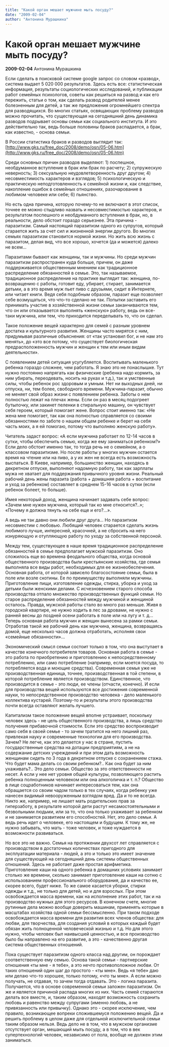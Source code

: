 ```yaml
---
title: "Какой орган мешает мужчине мыть посуду?"
date: "2009-02-04"
author: "Антонина Мурашкина"
---
```


# Какой орган мешает мужчине мыть посуду?

**2009-02-04** Антонина Мурашкина

Если сделать в поисковой системе google запрос со словом «развод», система выдает 5 020 000 результатов. Здесь есть все: статистическая информация, результаты социологических исследований, и публикации работ семейных психологов, советы как решиться на развод и как его пережить, статьи о том, как сделать развод родителей менее болезненным для детей, а так же предложения огромнейшего спектра для разводящихся. Во многих статьях, освящающих проблему разводов можно прочитать, что существующая на сегодняшний день динамика разводов подрывает основы семьи как социального института. И это действительно так, ведь больше половины браков распадается, а брак, как известно, - основа семьи.

В России статистика браков и разводов выглядит так: [http://www.gks.ru/free_doc/2008/demo/osn/05-06.htm](http://www.gks.ru/free_doc/2008/demo/osn/05-06.htm)

Среди основных причин разводов выделяют: 1) поспешное, необдуманное вступление в брак или брак по расчету; 2) супружескую неверность; 3) сексуальную неудовлетворенность друг другом; 4) несовместимость характеров и взглядов; 5) психологическую и практическую неподготовленность к семейной жизни и, как следствие, накопление ошибок в семейных отношениях, разочарование в любимом человеке или себе; 6) пьянство.

Но есть одна причина, которую почему-то не включают в этот список, точнее ее можно стыдливо назвать и несовместимостью характеров, и результатом поспешного и необдуманного вступления в брак, но, в реальности, дело обстоит гораздо серьезнее. Эта причина - паразитизм. Самый настоящий паразитизм одного из супругов, который старается жить за счет сил и жизненной энергии другого. Во многих семьях паразитизм становится нормой жизни. Но жить всю жизнь с паразитом, делая вид, что все хорошо, хочется (да и можется) далеко не всем...

Паразитами бывают как женщины, так и мужчины. Но среди мужчин паразитизм распространен куда больше, причем, он даже поддерживается общественным мнением как традиционное распределение обязанностей в семье. Это, так называемое, традиционное распределение на практике выглядит так: женщина, по-возвращению с работы, готовит еду, убирает, стирает, занимается детьми, а в это время муж пьет пиво с друзьями, сидит в Интернете, или читает книги. Ведя себя подобным образом, паразит еще позволяет себе возмущаться, что что-то сделано не так. Попытки заставить его принимать участие в хозяйственной жизни семьи заканчиваются тем, что он или отказывается выполнять «женскую» работу, ведь он все-таки мужчина, или тем, что приходится переделывать то, что он сделал.

Такое положение вещей характерно для семей с разным уровнем достатка и культурного развития. Женщины часто мирятся с ним, придумывая различные объяснения: от «так установил бог, и не нам это менять», до «это все потому, что существует биологическая предрасположенность мужчин и женщин к тем или иным видам деятельности».

С появлением детей ситуация усугубляется. Воспитывать маленького ребенка гораздо сложнее, чем работать. Я знаю это не понаслышке. Тут нужно постоянно напрягать как физические (ребенка надо кормить, за ним убирать, переодевать, носить на руках и т.д.), так и умственные силы, чтобы ребенок рос здоровым и умным. Нет ни выходных дней, ни отпуска, ни, тем более, свободного времени. Мужчина-паразит, обычно не меняет свой образ жизни с появлением ребенка. Заботы о нем полностью лежат на плечах жены. Если он раз в месяц подогреет бутылочку, или закинет пеленки в стиральную машину, он чувствует себя героем, который помогает жене. Вопрос стоит именно так: «Не жена мне помогает, так как она полностью справляется со своими обязанностями по заботе о нашем общем ребенке и берет на себя часть моих, а я ей помогаю, потому что выполняю женскую работу».

Читатель задаст вопрос: «А если мужчина работает по 12-14 часов в сутки, чтобы обеспечить семью, когда же ему заниматься ребенком?» Если дело обстоит именно так, то тогда речь не о семейном, а о классовом паразитизме. Но после работы у многих мужчин остается время на чтение или на пиво, а у их жен не всегда есть возможность выспаться. В Киеве, например, большинство женщин, находясь в декретном отпуске, выполняют надомную работу, так как зарплаты мужа не хватает для поддержания привычного уровня жизни. Реальный рабочий день жены паразита (работа + домашняя работа + воспитание и уход за ребенком) составляет в среднем 15-16 часов в сутки (если ребенок болеет, то больше).

Имея некоторый доход, женщина начинает задавать себе вопрос: «Зачем мне нужен мужчина, который так ко мне относится?..»; «Почему я должна тянуть на себе еще и его?...».

А ведь не так давно они любили друг друга... Но паразитизм несовместим с любовью. Любящий человек старается сделать жизнь любимого лучше, интересней, красочней, а не сбросить на него изнуряющую и отупляющую работу по уходу за собственной персоной.

Между тем, существующее в наше время традиционное распределение обязанностей в семье предполагает мужской паразитизм. Оно сложилось еще во времена феодального общества, когда основой общественного производства были крестьянские хозяйства, где семья выполняла все виды работ, необходимых для ее жизнеобеспечения. Основная работа, от которой зависело благосостояние семьи, была в поле или возле скотины. Ее по преимуществу выполняли мужчины. Приготовление пищи, изготовление одежды, стирка, уборка и уход за детьми были женскими делами. С исчезновением старого способа производства отпало множество производственных функций семьи. Но старое распределение обязанностей между мужчиной и женщиной осталось. Правда, мужской работы стало во много раз меньше. Живя в городской квартире, не нужно ходить в лес за дровами, не нужно с ранней весны до поздней осени работать в поле или на лугу и т. д... Теперь основная работа мужчин и женщин вынесена за рамки семьи. Отработав такой же рабочий день как мужчина, женщина, возвращаясь домой, еще несколько часов должна отработать, исполняя свои «семейные обязанности»...

Экономический смысл семьи состоит только в том, что она выступает в качестве конечного потребителя товаров. Основная работа в семье - это работа по приобретению и приготовлению к непосредственному потреблению, или само потребление (например, если моется посуда, то потребляется вода и моющие средства). Современная семья уже не производственная единица, точнее, производственная в той степени, в которой потребление является производством. Единственное, что производится в семье - это люди, ее члены (отчасти, конечно). И если для производства вещей используются все достижения современной науки, то непосредственное производство человека - дело маленького коллектива кустарей. Поэтому-то и результаты этого производства почти всегда оставляют желать лучшего.

Капитализм такое положение вещей вполне устраивает, поскольку человек здесь - не цель общественного производства, а лишь средство получения прибавочной стоимости. Если это средство воспроизводит само себя в своей семье - то зачем тратится на него лишний раз, привлекая науку и современные технологии для его производства. Зачем? Не легче, как это делается у нас в стране, пустить государственные средства на дотации предприятиям, а не на содержание детских учреждений и при этом дать возможность женщинам сидеть по 3 года в декретном отпуске с сохранением стажа. Что будет мама делать со своим ребенком?.. Как она будет за ним ухаживать?.. Это дело семьи. Общество за это ответственности не несет. А если у нее нет уровня общей культуры, позволяющего растить ребенка полноценным человеком или она алкоголичка и т. п.? Общество в лице соцработников начинает интересоваться тем, как она обращается со своим чадом только в тех случаях, когда ребенку уже нанесен видимый невооруженным взглядом вред. Да и то не всегда. Никто же, например, не лишает мать родительских прав за гиперзаботу, в результате которой дети растут несамостоятельными и безвольными людьми, или за то, что она только ухаживает за ребенком и не занимается развитием его способностей. Нет, это дело семьи. А ведь речь идет о человеке, его настоящем и будущем. К тому же, не нужно забывать, что мать - тоже человек, и тоже нуждается в возможности развиваться.

Но все это не важно. Семья на протяжении двухсот лет справляется с производством в достаточных количествах пригодного для эксплуатации материала - людей, а это и только это имеет значение для существующей на сегодняшний день системы общественных отношений. Здесь не работает даже простая арифметика. Приготовление каши на одного ребенка в домашних условиях занимает столько же времени, сколько занимает приготовление каши на сотню с использованием профессионального оборудования, да и качество ее, скорее всего, будет ниже. То же самое касается уборки, стирки одежды и т.д., не только для детей, но и для взрослых. При этом освобождается масса времени, как на исполнение этих работ, так и на производство нужных для этого ресурсов. В конечном счете, многие рутинные дела можно вообще доверить машинам, применять которые в масштабах хозяйства одной семьи бессмысленно. При таком подходе освобождается масса времени для развития всех членов общества: для любви, для творчества, для создания условий в которых каждый будет обязан жить полноценной человеческой жизнью и т.д. Но для этого нужно, чтобы человек был наивысшей ценностью, и все производство было бы направлено на его развитие, а это - качественно другая система общественных отношений.

Пока существует паразитизм одного класса над другим, он порождает соответственную ему семью. Основа такой семьи - партнерские отношения «ты мне - я тебе», а это нечто противоположное любви. От таких отношений один шаг до простого - «ты мне». Ведь «я тебе» даю или делаю что-то хорошее, только потому, «что ты мне». А если можно получать, не отдавая, то зачем тогда отдавать. Это - логика паразита. Получается, что в основе современной семьи заложен паразитизм. Он же и является причиной распада многих из них. Часть семей стараются делать все вместе, и, таким образом, находят возможность сохранить любовь и равенство между супругами (именно любовь, а не привязанность или привычку). Однако это - скорее исключение, чем правило, возникающее вопреки сложившемуся положению вещей. Да и решить проблему в целом даже для отдельной исключительной семьи таким образом нельзя. Ведь дело не в том, что в мужском организме отсутствует орган, мешающий мыть посуду, а в том, что в век супертехнологий человек, независимо от пола, вообще не должен этим заниматься.